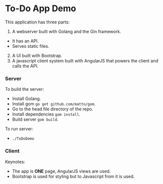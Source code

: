 
To-Do App Demo
==============

This application has three parts:

1. A webserver built with Golang and the Gin framework.
* It has an API.
* Serves static files.
2. A UI built with Bootstrap.
3. A javascript client system built with AngularJS that powers the client and calls the API.

### Server

To build the server:
* Install Golang.
* Install gom `go get github.com/mattn/gom`.
* Go to the head file directory of the repo.
* Install dependencies `gom install`.
* Build server `gom build`.

To run server:
* `./ToDoDemo`


### Client


Keynotes:
* The app is **ONE** page, AngularJS views are used.
* Bootstrap is used for styling but to Javascript from it is used.
